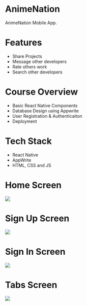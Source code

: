 # AnimeNation
AnimeNation Mobile App.

# Features
* Share Projects
* Message other developers
* Rate others work
* Search other developers

# Course Overview
* Basic React Native Components
* Database Design using Appwrite
* User Registration & Authenticaiton
* Deployment

# Tech Stack
* React Native
* AppWrite
* HTML, CSS and JS

# Home Screen
<img src="assets/images/screenshots/onboarding.jpg">  

# Sign Up Screen
<img src="assets/images/screenshots/signup.jpg">  

# Sign In Screen
<img src="assets/images/screenshots/login.jpg">  

# Tabs Screen
<img src="assets/images/screenshots/tabs.jpg">  